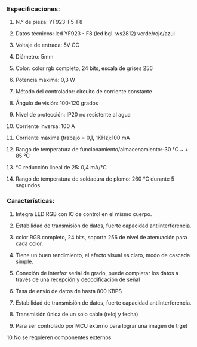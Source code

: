 ### Especificaciones:

1. N.° de pieza: YF923-F5-F8

2. Datos técnicos: led YF923 - F8 (led bgl. ws2812) verde/rojo/azul

3. Voltaje de entrada: 5V CC

4. Diámetro: 5mm

5. Color: color rgb completo, 24 bits, escala de grises 256

6. Potencia máxima: 0,3 W

7. Método del controlador: circuito de corriente constante

8. Ángulo de visión: 100-120 grados

9. Nivel de protección: IP20 no resistente al agua

10. Corriente inversa: 100 A

11. Corriente máxima (trabajo = 0,1, 1KHz):100 mA

12. Rango de temperatura de funcionamiento/almacenamiento:-30 ℃ ~ + 85 ℃

13. ℃ reducción lineal de 25: 0,4 mA/℃

14. Rango de temperatura de soldadura de plomo: 260 ℃ durante 5 segundos




### Características:

1. Integra LED RGB con IC de control en el mismo cuerpo.

2. Estabilidad de transmisión de datos, fuerte capacidad antiinterferencia.

3. color RGB completo, 24 bits, soporta 256 de nivel de atenuación para cada color.

4. Tiene un buen rendimiento, el efecto visual es claro, modo de cascada simple.

5. Conexión de interfaz serial de grado, puede completar los datos a través de una recepción y decodificación de señal

6. Tasa de envío de datos de hasta 800 KBPS

7. Estabilidad de transmisión de datos, fuerte capacidad antiinterferencia.

8. Transmisión única de un solo cable (reloj y fecha)

9. Para ser controlado por MCU externo para lograr una imagen de trget

10.No se requieren componentes externos
